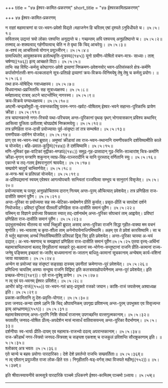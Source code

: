 +++
title = "४७ ईश्वर-कामित-प्रकरणम्"
short_title = "४७ ईश्वरकामितप्रकरणम्"

+++
४७ ईश्वर-कामित-प्रकरणम्

न राज्ञां महामात्राणां वा पर-भवन-प्रवेशो विद्यते।महाजनेन हि चरितम् एषां दृश्यते ऽनुविधीयते च।   ॥५।५।१॥  
सवितारम् उद्यन्तं त्रयो लोकाः पश्यन्ति अनूद्यन्ते च। गच्छन्तम् अपि पश्यन्त्य् अनुप्रतिष्ठन्ते च।   ॥५।५।२॥  
तस्माद् अ-शक्यत्वाद् गर्हणीयत्वाच् चेति न ते वृथा किं चिद् आचरेयुः।   ॥५।५।३॥  
अ-वश्यं त्व् आचरितव्ये योगान् प्रयुञ्जीरन्।   ॥५।५।४॥  
ग्रामाधिपतेर् आयुक्तकस्य हलोत्थवृत्ति-पुत्रस्य((१४५)) यूनो ग्रामीण-योषितो वचन-मात्र- साध्याः। ताश् चर्षण्य((१४६)) इत्य् आचक्षते विटाः।   ॥५।५।५॥  
ताभिः सह विष्टि-कर्मसु कोष्ठागार-प्रवेशे द्रव्याणां निष्क्रमण-प्रवेशनयोर् भवन-प्रतिसंस्कारे क्षेत्र-कर्मणि कर्पासोर्णातसी-शण-वल्कलादाने सूत्र-प्रतिग्रहे द्रव्याणां क्रय-विक्रय-विनिमयेषु तेषु तेषु च कर्मसु प्रयोगः।   ॥५।५।६॥  
तथा व्रज-योषिद्भिः गवाध्यक्षस्य।   ॥५।५।७॥  
विधवानाथा-प्रव्रजिताभिः सह सूत्राध्यक्षस्य।   ॥५।५।८॥  
मर्मज्ञात्वाद् रात्राव् अटने चाटन्तीभिर् नागरस्य।   ॥५।५।९॥  
क्रय-विक्रये पण्याध्यक्षस्य।   ॥५।५।१०॥  
अष्टमी-चन्द्रकौमुदी-सु-वसन्तकादिषु पत्तन-नगर-खर्वट-योषिताम् ईश्वर-भवने सहान्तः-पुरिकाभिः प्रायेण क्रीडा।   ॥५।५।११॥  
तत्र चापानकान्ते नगर-स्त्रियो यथा-परिचयम् अन्तः-पुरिकानां पृथक् पृथग् भोगावासकान् प्रविश्य कथाभिर् आसित्वा पूजिताः प्रतीताश् चोपप्रदोषं निष्क्रामयेयुः।   ॥५।५।१२॥  
तत्र प्रणिहिता राज-दासी प्रयोज्यायाः पूर्व-संसृष्टा तां तत्र सम्भाषेत।   ॥५।५।१३॥  
रामणीयक-दर्शनेन योजयेत्।   ॥५।५।१४॥  
प्राग् एव स्व-भवन-स्थां ब्रूयात्। अमुष्यां क्रीडायां तव राज-भवन-स्थानानि रामणीयकानि दर्शयिष्यामीति काले च योजयेत्। बहिः-प्रवाल-कुट्टिमं((१४७)) ते दर्शयिष्यामि।   ॥५।५।१५॥  
मणि-भूमिकां वृक्ष-वाटिकां मृद्वीका-मण्डपं((१४८)) समुद्र-गृह-प्रासादान् गूढ-भित्ति-सञ्चारांश् चित्र-कर्माणि क्रीडा-मृगान् यन्त्राणि शकुनान् व्याघ्र-सिंह-पञ्जरादीनि च यानि पुरस्ताद् वर्णितानि स्युः।   ॥५।५।१६॥  
एकान्ते च तद्-गतम् ईश्वरानुरागं श्रावयेत्।   ॥५।५।१७॥  
सम्प्रयोगे चातुर्यं चाभिवर्णयेत्।   ॥५।५।१८॥  
अ-मन्त्र-श्रवं च प्रतिपन्नां योजयेत्।   ॥५।५।१९॥  
अ-प्रतिपद्यमानां स्वयम् एवेश्वर आगत्योपचारैः सान्त्वितां रञ्जयित्वा सम्भूय च सानुरागं विसृजेत्।   ॥५।५।२०॥  
प्रयोज्यायाश् च पत्युर् अनुग्रहोचितस्य दारान् नित्यम् अन्तः-पुरम् औचित्यात् प्रवेशयेत्। तत्र प्रणिहिता राज-दासीति समानं पूर्वेण।   ॥५।५।२१॥  
अन्तः-पुरिका वा प्रयोज्यया सह स्व-चेटिका-सम्प्रेषणेन प्रीतिं कुर्यात्। प्रसृत-प्रीतिं च सापदेशं दर्शने नियोजयेत्। प्रविष्टां पूजितां पीतवतीं प्रणिहिता राज-दासीति समानं पूर्वेण।   ॥५।५।२२॥  
यस्मिन् वा विज्ञाने प्रयोज्या विख्याता स्यात् तद्-दर्शनार्थम् अन्तः-पुरिका सोपचारं ताम् आह्वयेत्। प्रविष्टां प्रणिहिता राज-दासीति समानं पूर्वेण।   ॥५।५।२३॥  
उद्भूतानर्थस्य भीतस्य वा भार्यां भिक्षुकी ब्रूयात् असाव् अन्तः-पुरिका राजनि सिद्धा गृहीत-वाक्या मम वचनं शृणोति। स्व-भावतश् च कृपा-शीला ताम् अनेनोपायेनाधिगमिष्यामि। अहम् एव ते प्रवेशं कारयिष्यामि। सा च ते भर्तुर् महान्तम् अनर्थं निवर्तयिष्यतीति प्रतिपन्नां द्विस् त्रिर् इति प्रवेशयेत्। अन्तः-पुरिका चास्या अ-भयं दद्यात्। अ-भय-श्रवणाच् च सम्प्रहृष्टां प्रणिहिता राज-दासीति समानं पूर्वेण॥५।५।२५ एतया वृत्त्य्-अर्थिनां महामात्राभितप्तानां बलाद् विगृहीतानां व्यवहारे दुर्-बलानां स्व-भोगेना-सन्तुष्टानां राजनि प्रीति-कामानां राज्य-जनेषु पङ्क्तिम् इच्छतां स-जातैर् बाध्यमानानां स-जातान् बाधितु-कामानां सूचकानाम् अन्येषाम् कार्य-वशिनां जाया व्याख्याताः।   ॥५।५।२४॥  
अन्येन वा प्रयोज्यां सह संसृष्टां सङ्ग्राह्य दास्यम् उपनीतां क्रमेणान्तः-पुरं प्रवेशयेत्।   ॥५।५।२६॥  
प्रणिधिना चायतिम् अस्याः सन्दूष्य राजनि विद्विष्ट इति कलत्रावग्रहोपायेनैनाम् अन्तः-पुरं प्रवेशयेत्। इति प्रच्छन्न-योगाः((१४९))। एते राज-पुत्रेषु प्रायेण।   ॥५।५।२७॥  
न त्व् एवं पर-भवनम् ईश्वरः प्रविशेत्।   ॥५।५।२८॥  
आभीरं कोट्ट-राजं((१५०)) पर-भवन-गतं भ्रातृ-प्रयुक्तो रजको जघान। काशि-राजं जयसेनम् अश्वाध्यक्ष इति।   ॥५।५।२९॥  
प्रकाश-कामितानि तु देश-प्रवृत्ति-योगात्।   ॥५।५।३०॥  
प्रत्ता जनपद-कन्या दशमे ऽहनि किं चिद् औपायनिकम् उपगृह्य प्रविशन्त्य् अन्तः-पुरम् उपभुक्ता एव विसृज्यन्त इत्य् आन्ध्राणाम्((१५१))।   ॥५।५।३१॥  
महामात्रेश्वराणाम् अन्तः-पुराणि निशि सेवार्थं राजानम् उपगच्छन्ति वात्सगुल्मकानाम्।   ॥५।५।३२॥  
रूपवतीर् जनपद-योषितः प्रीत्य्-अपदेशेन मासं मासार्धं वातिवासयन्त्य् अन्तः-पुरिका वैदर्भाणाम्।   ॥५।५।३३॥  
दर्शनीयाः स्व-भार्याः प्रीति-दायम् एव महामात्र-राजभ्यो ददत्य् अपरान्तकानाम्।   ॥५।५।३४॥  
राज-क्रीडार्थं नगर-स्त्रियो जनपद-स्त्रियश् च सङ्घश एकशश् च राजकुलं प्रविशन्ति सौराष्ट्रकाणाम् इति।   ॥५।५।३५॥  
श्लोकाव् अत्र भवतः   ॥५।५।३६॥  
एते चान्ये च बहवः प्रयोगाः पारदारिकाः। देशे देशे प्रवर्तन्ते राजभिः सम्प्रवर्तिताः॥   ॥५।५।३६व्॥  
न त्व् एवैतान् प्रयुञ्जीत राजा लोक-हिते रतः। निगृहीतारि-षड्-वर्गस् तथा विजयते महीम्((१५२))॥ ॥५।५।३७व्॥  

इति श्रीवात्स्यायनीये कामसूत्रे पारदारिके पञ्चमे ऽधिकरणे ईश्वर-कामितम् पञ्चमो ऽध्यायः। ॥५।५च्॥  


**************************************************************************  